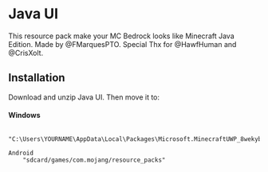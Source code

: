 # Java UI
This resource pack make your MC Bedrock looks like Minecraft Java Edition. Made by @FMarquesPTO. Special Thx for @HawfHuman and @CrisXolt.

## Installation
Download and unzip Java UI. Then move it to:

#### Windows
```
    "C:\Users\YOURNAME\AppData\Local\Packages\Microsoft.MinecraftUWP_8wekyb3d8bbwe\LocalState\games\com.mojang\resource_packs"
```
```
Android
    "sdcard/games/com.mojang/resource_packs"
```
